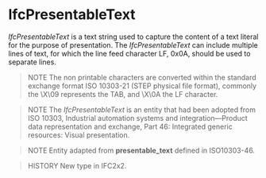 # IfcPresentableText

_IfcPresentableText_ is a text string used to capture the content of a text literal for the purpose of presentation. The _IfcPresentableText_ can include multiple lines of text, for which the line feed character LF, 0x0A, should be used to separate lines.
<!-- end of short definition -->

> NOTE The non printable characters are converted within the standard exchange format ISO 10303-21 (STEP physical file format), commonly the \X\09 represents the TAB, and \X\0A the LF character.

> NOTE The _IfcPresentableText_ is an entity that had been adopted from ISO 10303, Industrial automation systems and integration—Product data representation and exchange, Part 46: Integrated generic resources: Visual presentation.

> NOTE Entity adapted from **presentable_text** defined in ISO10303-46.

> HISTORY New type in IFC2x2.
